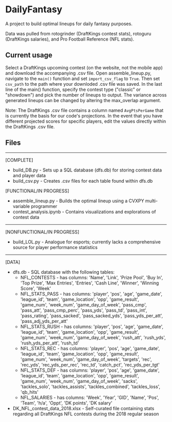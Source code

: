 # DailyFantasy
A project to build optimal lineups for daily fantasy purposes.

Data was pulled from rotogrinder (DraftKings contest stats), rotoguru (DraftKings salaries), and Pro Football Reference (NFL stats).

## Current usage
Select a DraftKings upcoming contest (on the website, not the mobile app) and download the accompanying .csv file. Open assemble_lineup.py, navigate to the `main()` function and set `import_csv_flag` to `True`. Then set `csv_path` to the path where your downloded .csv file was saved. In the last line of the main() function, specify the contest type ("classic" or "showdown") and pick the number of lineups to output. The variance across generated lineups can be changed by altering the max_overlap argument.

Note: The DraftKings .csv file contains a column named `AvgPtsPerGame` that is currently the basis for our code's projections. In the event that you have different projected scores for specific players, edit the values directly within the DraftKings .csv file. 




## Files
------
[COMPLETE]
* build_DB.py - Sets up a SQL database (dfs.db) for storing contest data and player data
* build_csv.py - Creates .csv files for each table found within dfs.db

[FUNCTIONAL/IN PROGRESS]
* assemble_lineup.py - Builds the optimal lineup using a CVXPY multi-variable programmer
* contest_analysis.ipynb - Contains visualizations and explorations of contest data
------
[NONFUNCTIONAL/IN PROGRESS]
* build_LOL.py - Analogue for esports; currently lacks a comprehensive source for player performance statistics

------
[DATA]
* dfs.db - SQL database with the following tables:
	* NFL_CONTESTS - has columns: 'Name', 'Link', 'Prize Pool', 'Buy In', 'Top Prize', 'Max Entries', 'Entries', 'Cash Line', 'Winner', 'Winning Score', 'Week'
	* NFL_STATS_PASS - has columns: 'player', 'pos', 'age', 'game_date', 'league_id', 'team', 'game_location', 'opp', 'game_result', 'game_num', 'week_num', 'game_day_of_week', 'pass_cmp', 'pass_att', 'pass_cmp_perc', 'pass_yds', 'pass_td', 'pass_int', 'pass_rating', 'pass_sacked', 'pass_sacked_yds', 'pass_yds_per_att', 'pass_adj_yds_per_att'
	* NFL_STATS_RUSH - has columns: 'player', 'pos', 'age', 'game_date', 'league_id', 'team', 'game_location', 'opp', 'game_result', 'game_num', 'week_num', 'game_day_of_week', 'rush_att', 'rush_yds', 'rush_yds_per_att', 'rush_td'
	* NFL_STATS_REC - has columns: 'player', 'pos', 'age', 'game_date', 'league_id', 'team', 'game_location', 'opp', 'game_result', 'game_num', 'week_num', 'game_day_of_week', 'targets', 'rec', 'rec_yds', 'rec_yds_per_rec', 'rec_td', 'catch_pct', 'rec_yds_per_tgt'
	* NFL_STATS_DEF - has columns: 'player', 'pos', 'age', 'game_date', 'league_id', 'team', 'game_location', 'opp', 'game_result', 'game_num', 'week_num', 'game_day_of_week', 'sacks', 'tackles_solo', 'tackles_assists', 'tackles_combined', 'tackles_loss', 'qb_hits'
	* NFL_SALARIES - has columns: 'Week', 'Year', 'GID', 'Name', 'Pos', 'Team', 'h/a', 'Oppt', 'DK points', 'DK salary'
* DK_NFL_contest_data_2018.xlsx - Self-curated file containing stats regarding all DraftKings NFL contests during the 2018 regular season
